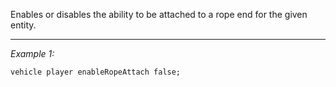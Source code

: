 Enables or disables the ability to be attached to a rope end for the given entity.


---
*Example 1:*
```sqf
vehicle player enableRopeAttach false;
```